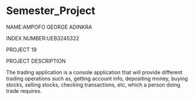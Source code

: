 # Semester_Project

NAME:AMPOFO GEORGE ADINKRA

INDEX NUMBER:UEB3245322

PROJECT 19

PROJECT DESCRIPTION

The trading application is a console application that will provide different trading operations such as, getting account info, depositing money, buying stocks, selling stocks, checking transactions, etc, which a person doing trade requires.
